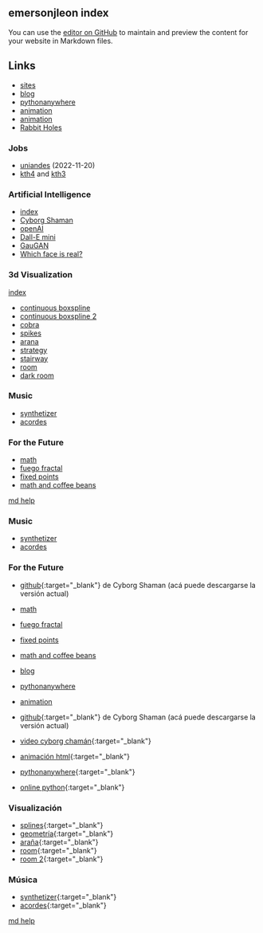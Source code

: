 ## emersonjleon index

You can use the [editor on GitHub](https://github.com/emersonjleon/emersonjleon/edit/gh-pages/index.md) to maintain and preview the content for your website in Markdown files.

[//]: # (comments are strange here...)
## Links
- [sites](https://sites.google.com/view/emersonleon/math)
- [blog](https://emersonleon.w3spaces.com/index.html)
- [pythonanywhere](https://pythonanywhere.com)
- [animation](animation/animation.html)
- [animation](animationmaster/index.html)
- [Rabbit Holes](https://durmonski.com/start-here/)

### Jobs
- [uniandes](https://www.mathjobs.org/jobs/list/21148) (2022-11-20)
- [kth4](https://www.kth.se/en/om/work-at-kth/lediga-jobb/what:job/jobID:558898/where:4/) and 
 [kth3](https://www.kth.se/en/om/work-at-kth/lediga-jobb/what:job/jobID:553393/type:job/where:4/apply:1)

### Artificial Intelligence
- [index](cyborg.html)
- [Cyborg Shaman](https://cyborgshaman.pythonanywhere.com)
- [openAI](https://openai.com/api)
- [Dall-E mini](https://huggingface.co/spaces/dalle-mini/dalle-mini)
- [GauGAN](http://gaugan.org/gaugan2)
- [Which face is real?](https://www.whichfaceisreal.com/index.php)

### 3d Visualization

[index](visualization.md)
- [continuous boxspline](/threejs/bspline6c.html)
- [continuous boxspline 2](/threejs/visual.html)
- [cobra](/threejs/cobra.html)
- [spikes](/threejs/spikes.html)
- [arana](/threejs/arana.html)
- [strategy](stereographic/second.md)
- [stairway](/stereographic/first.md)
- [room](/threejs/room.html)
- [dark room](/threejs/darkroom.html)

### Music
- [synthetizer](music/synth.html)
- [acordes](music/acordes.html)

### For the Future
- [math](math.html)
- [fuego fractal](fuegofractal.html)
- [fixed points](mylinks.html)
- [math and coffee beans](mathandcoffee.html)



[md help](help.md)



### Music
- [synthetizer](music/synth.html)
- [acordes](music/acordes.html)

### For the Future
- [github](https://github.com/emersonjleon/cyborgchaman){:target="_blank"} de Cyborg Shaman (acá puede descargarse la versión actual)
- [math](math.md)
- [fuego fractal](fuegofractal.html)
- [fixed points](mylinks.html)
- [math and coffee beans](mathandcoffee.html)
- [blog](https://emersonleon.w3spaces.com/index.html)
- [pythonanywhere](https://pythonanywhere.com)
- [animation](/animation/animation.html)
- [github](https://github.com/emersonjleon/cyborgchaman){:target="_blank"} de Cyborg Shaman (acá puede descargarse la versión actual)
- [video cyborg chamán](cyborgchaman.mkv){:target="_blank"}

- [animación html](animation/animation.html){:target="_blank"}
- [pythonanywhere](https://pythonanywhere.com){:target="_blank"}
- [online python](https://www.online-python.com/){:target="_blank"}


### Visualización 

- [splines](/threejs/bspline6c.html){:target="_blank"}
- [geometría](/threejs/spikes.html){:target="_blank"}
- [araña](/threejs/arana.html){:target="_blank"}
- [room](/threejs/room.html){:target="_blank"}
- [room 2](/threejs/darkroom.html){:target="_blank"}

### Música
- [synthetizer](music/synth.html){:target="_blank"}
- [acordes](music/acordes.html){:target="_blank"}


[md help](help.md)
